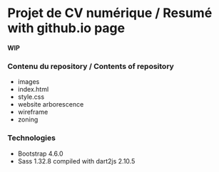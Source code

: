 # Projet de CV numérique / Resumé with github.io page
**WIP**
### Contenu du repository / Contents of repository
* images
* index.html
* style.css
* website arborescence
* wireframe
* zoning
### Technologies
* Bootstrap 4.6.0
* Sass 1.32.8 compiled with dart2js 2.10.5
